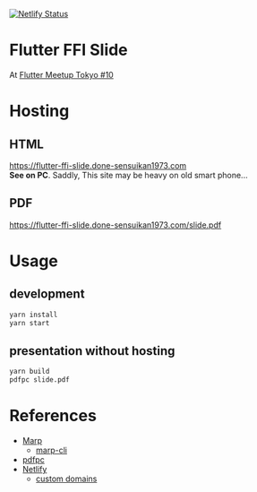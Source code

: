 [![Netlify Status](https://api.netlify.com/api/v1/badges/f2a99ebe-632d-42a6-93e7-613bd56b2a05/deploy-status)](https://app.netlify.com/sites/flutter-ffi-slide-sensuikan1973/deploys)

# Flutter FFI Slide
At [Flutter Meetup Tokyo #10](https://flutter-jp.connpass.com/event/134921/)

# Hosting

## HTML
https://flutter-ffi-slide.done-sensuikan1973.com  
**See on PC**. Saddly, This site may be heavy on old smart phone...

## PDF
https://flutter-ffi-slide.done-sensuikan1973.com/slide.pdf

# Usage

## development
```sh
yarn install
yarn start
```

## presentation without hosting
```sh
yarn build
pdfpc slide.pdf
```

# References
* [Marp](https://marpit.marp.app/)
    * [marp-cli](https://github.com/marp-team/marp-cli)
* [pdfpc](https://github.com/pdfpc/pdfpc)
* [Netlify](https://www.netlify.com/)
  * [custom domains](https://www.netlify.com/docs/custom-domains/)
